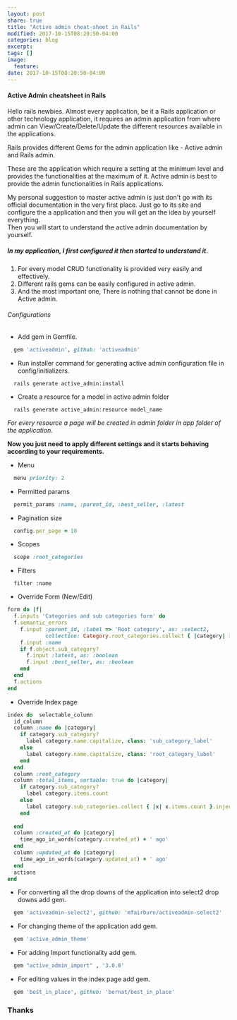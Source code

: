 ```yaml
---
layout: post
share: true
title: "Active admin cheat-sheet in Rails"
modified: 2017-10-15T08:20:50-04:00
categories: blog
excerpt:
tags: []
image:
  feature:
date: 2017-10-15T08:20:50-04:00
---
```


#### Active Admin cheatsheet in Rails 

Hello rails newbies.
Almost every application, be it a Rails application or other technology application, it requires an admin application 
from where admin can View/Create/Delete/Update the different resources available in the applications.

Rails provides different Gems for the admin application like - Active admin and Rails admin.

These are the application which require a setting at the minimum level and provides the functionalities at the maximum 
of it. Active admin is best to provide the admin functionalities in Rails applications.

My personal suggestion to master active admin is just don't go with its official documentation in the very first place. 
Just go to its site and configure the a application and then you will get an the idea by yourself everything.  
Then you will start to understand the active admin documentation by yourself.


##### In my application, I first configured it then started to understand it.

1. For every model CRUD functionality is provided very easily and effectively.
2. Different rails gems can be easily configured in active admin.
3. And the most important one, There is nothing that cannot be done in Active admin.

###### Configurations

* Add gem in Gemfile.

```ruby
  gem 'activeadmin', github: 'activeadmin'
```

* Run installer command for generating active admin configuration file in config/initializers. 

```
  rails generate active_admin:install
```

* Create a resource for a model in active admin folder 

```
  rails generate active_admin:resource model_name
```

 *For every resource a page will be created in admin folder in app folder of the application.*
 

**Now you just need to apply different settings and it starts behaving according to your requirements.**

* Menu

```ruby
  menu priority: 2
```              

* Permitted params

```ruby
  permit_params :name, :parent_id, :best_seller, :latest
```

* Pagination size

```ruby
  config.per_page = 10
```              

* Scopes

```ruby
  scope :root_categories
```              

* Filters

```
  filter :name
```              

* Override Form (New/Edit)

```ruby
form do |f|
  f.inputs 'Categories and sub categories form' do    
  f.semantic_errors
    f.input :parent_id, :label => 'Root category', as: :select2,
            collection: Category.root_categories.collect { |category| [category.name, category.id] }
    f.input :name
    if f.object.sub_category?
      f.input :latest, as: :boolean      
      f.input :best_seller, as: :boolean    
    end  
  end  
  f.actions
end
```

* Override Index page

```ruby
index do  selectable_column
  id_column
  column :name do |category|
    if category.sub_category?
      label category.name.capitalize, class: 'sub_category_label'    
    else      
      label category.name.capitalize, class: 'root_category_label'    
    end  
  end  
  column :root_category  
  column :total_items, sortable: true do |category|
    if category.sub_category?
      label category.items.count
    else      
      label category.sub_categories.collect { |x| x.items.count }.inject(&:+)
    end  
    
  end  
  column :created_at do |category|
    time_ago_in_words(category.created_at) + ' ago'  
  end  
  column :updated_at do |category|
    time_ago_in_words(category.updated_at) + ' ago'  
  end  
  actions
end
```

* For converting all the drop downs of the application into select2 drop downs add gem.

```ruby
  gem 'activeadmin-select2', github: 'mfairburn/activeadmin-select2'
```

*  For changing theme of the application add gem.

```ruby
  gem 'active_admin_theme'
```

* For adding Import functionality add gem.

```ruby
  gem "active_admin_import" , '3.0.0'
```

* For editing values in the index page add gem.

```ruby
  gem 'best_in_place', github: 'bernat/best_in_place'
```

### Thanks
